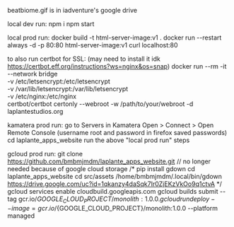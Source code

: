 beatbiome.gif is in iadventure's google drive

local dev run:
npm i
npm start

local prod run:
docker build -t html-server-image:v1 .
docker run --restart always -d -p 80:80 html-server-image:v1
curl localhost:80


to also run certbot for SSL:
(may need to install it idk https://certbot.eff.org/instructions?ws=nginx&os=snap)
docker run --rm -it \
  --network bridge \
  -v /etc/letsencrypt:/etc/letsencrypt \
  -v /var/lib/letsencrypt:/var/lib/letsencrypt \
  -v /etc/nginx:/etc/nginx \
  certbot/certbot certonly --webroot -w /path/to/your/webroot -d laplantestudios.org


kamatera prod run:
go to Servers in Kamatera
Open > Connect > Open Remote Console (username root and password in firefox saved passwords)
cd laplante_apps_website
run the above "local prod run" steps

gcloud prod run:
git clone https://github.com/bmbmjmdm/laplante_apps_website.git
// no longer needed because of google cloud storage
/*
  pip install gdown
  cd laplante_apps_website
  cd src/assets
/home/bmbmjmdm/.local/bin/gdown https://drive.google.com/uc?id=1qkanzy4daSqk7Ir0ZjEKzVkOo9q1ctvA
*/
gcloud services enable cloudbuild.googleapis.com
gcloud builds submit --tag gcr.io/${GOOGLE_CLOUD_PROJECT}/monolith:1.0.0 .
gcloud run deploy --image=gcr.io/${GOOGLE_CLOUD_PROJECT}/monolith:1.0.0 --platform managed